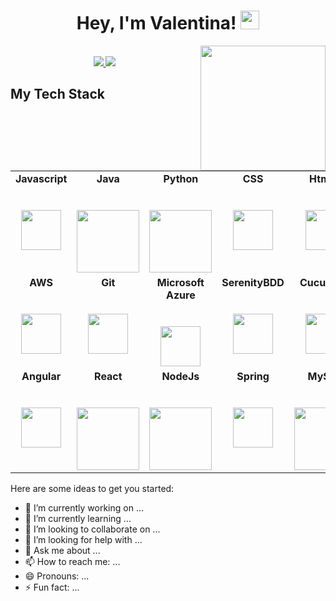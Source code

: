 <h1 align="center">Hey, I'm Valentina!  <img src="https://raw.githubusercontent.com/iampavangandhi/iampavangandhi/master/gifs/Hi.gif" width="30px"></h1>
<img align='right' src='https://user-images.githubusercontent.com/5713670/87202985-820dcb80-c2b6-11ea-9f56-7ec461c497c3.gif' width='200"'>
<p align="center"><br/>
   <a href="https://www.linkedin.com/in/valentina-lenis-caicedo-85b992169/">
    <img src="https://img.shields.io/badge/linkedin-sachuverma-blue">
  </a>
  
  <a href="https://www.instagram.com/sachuverma_/">
    <img src="https://img.shields.io/badge/gmail-valentinalenis98gmail.com-red">
  </a>
</p>



## My Tech Stack
<table>
    <tbody>
        <tr valign="top">
            <td width="20%" align="center">
                <span><strong>Javascript</strong></span><br><br><br>
                <img height="64px" src="https://cdn.svgporn.com/logos/javascript.svg">
            </td>
            <td width="20%" align="center">
                <span><strong>Java</strong></span><br><br><br>
                <img height="100px"
                    src="https://upload.wikimedia.org/wikipedia/en/thumb/3/30/Java_programming_language_logo.svg/1200px-Java_programming_language_logo.svg.png">
            </td>
            <td width="20%" align="center">
                <span><strong>Python</strong></span><br><br><br>
                <img height="100px"
                    src="https://upload.wikimedia.org/wikipedia/commons/thumb/c/c3/Python-logo-notext.svg/1200px-Python-logo-notext.svg.png">
            </td>
            <td width="20%" align="center">
                <span><strong>CSS</strong></span><br><br><br>
                <img height="64px" src="https://cdn.svgporn.com/logos/css-3.svg">
            </td>
            <td width="20%" align="center">
                <span><strong>Html 5</strong></span><br><br><br>
                <img height="64px" src="https://cdn.svgporn.com/logos/html-5.svg">
            </td>
        </tr>
        <tr valign="top">
            <td width="20%" align="center">
                <span><strong>AWS</strong></span><br><br><br>
                <img height="64px" src="https://cdn.svgporn.com/logos/aws.svg">
            </td>
            <td width="20%" align="center">
                <span><strong>Git</strong></span><br><br><br>
                <img height="64px" src="https://cdn.svgporn.com/logos/git-icon.svg">
            </td>
            <td width="20%" align="center">
                <span><strong>Microsoft Azure</strong></span><br><br><br>
                <img height="64px" src="https://cdn.svgporn.com/logos/azure-icon.svg">
            </td>
            <td width="20%" align="center">
                <span><strong>SerenityBDD</strong></span><br><br><br>
                <img height="64px" src="http://thucydides.info/docs/serenity-staging/images/serenity-logo.png">
            </td>
            <td width="20%" align="center">
                <span><strong>Cucumber</strong></span><br><br><br>
                <img height="64px" src="https://cdn.svgporn.com/logos/cucumber.svg">
            </td>
        </tr>
        <tr valign="top">
            <td width="20%" align="center">
                <span><strong>Angular</strong></span><br><br><br>
                <img height="64px" src="https://cdn.svgporn.com/logos/angular-icon.svg">
            </td>
            <td width="20%" align="center">
                <span><strong>React</strong></span><br><br><br>
                <img height="100px" src="https://cdn.svgporn.com/logos/react.svg">
            </td>
            <td width="20%" align="center">
                <span><strong>NodeJs</strong></span><br><br><br>
                <img height="100px" src="https://cdn.svgporn.com/logos/nodejs.svg">
            </td>
            <td width="20%" align="center">
                <span><strong>Spring</strong></span><br><br><br>
                <img height="64px" src="https://cdn.svgporn.com/logos/spring-icon.svg">
            </td>
            <td width="20%" align="center">
                <span><strong>MySQL</strong></span><br><br><br>
                <img height="100px" src="https://cdn.svgporn.com/logos/mysql.svg">
            </td>
        </tr>
    </tbody>
</table>

Here are some ideas to get you started:

- 🔭 I’m currently working on ...
- 🌱 I’m currently learning ...
- 👯 I’m looking to collaborate on ...
- 🤔 I’m looking for help with ...
- 💬 Ask me about ...
- 📫 How to reach me: ...
- 😄 Pronouns: ...
- ⚡ Fun fact: ...
